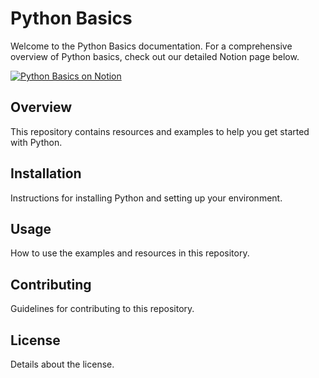 # Python Basics

Welcome to the Python Basics documentation. For a comprehensive overview of Python basics, check out our detailed Notion page below.

[![Python Basics on Notion](https://media.licdn.com/dms/image/C4E12AQH1WejQ1lvDpg/article-inline_image-shrink_1500_2232/0/1634546283263?e=1727308800&v=beta&t=7QgpAAq4eq9B2snIjoCSA64fkI-_41pk0wjwqaCOeJc)](https://lake-particle-09b.notion.site/Python-047328eaab94424c8e51e3015df260a9)

## Overview

This repository contains resources and examples to help you get started with Python.

## Installation

Instructions for installing Python and setting up your environment.

## Usage

How to use the examples and resources in this repository.

## Contributing

Guidelines for contributing to this repository.

## License

Details about the license.
